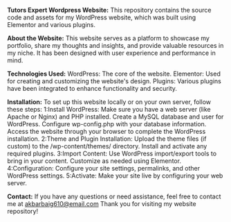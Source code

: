 **Tutors Expert Wordpress Website:**
This repository contains the source code and assets for my WordPress website, which was built using Elementor and various plugins.

**About the Website:**
This website serves as a platform to showcase my portfolio, share my thoughts and insights, and provide valuable 
resources in my niche. It has been designed with user experience and performance in mind.

**Technologies Used:**
WordPress: The core of the website.
Elementor: Used for creating and customizing the website's design.
Plugins: Various plugins have been integrated to enhance functionality and security.

**Installation:**
To set up this website locally or on your own server, follow these steps:
1:Install WordPress:
  Make sure you have a web server (like Apache or Nginx) and PHP installed.
  Create a MySQL database and user for WordPress.
  Configure wp-config.php with your database information.
  Access the website through your browser to complete the WordPress installation.
2:Theme and Plugin Installation:
  Upload the theme files (if custom) to the /wp-content/themes/ directory.
  Install and activate any required plugins.
3:Import Content:
  Use WordPress import/export tools to bring in your content.
  Customize as needed using Elementor.
4:Configuration:
  Configure your site settings, permalinks, and other WordPress settings.
5:Activate:
  Make your site live by configuring your web server.

**Contact:**
If you have any questions or need assistance, feel free to contact me at akbarbaig610@email.com
  Thank you for visiting my website repository!


